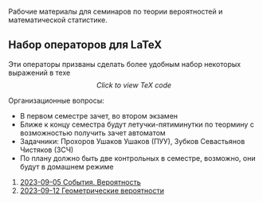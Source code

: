 Рабочие материалы для семинаров по теории вероятностей и математической статистике. 

## Набор операторов для LaTeX

Эти операторы призваны сделать более удобным набор некоторых выражений в техе
$$
\DeclareMathOperator{\real}{\mathbb{R}}
\DeclareMathOperator{\integer}{\mathbb{N}}
\DeclareMathOperator{\prob}{\mathbb{P}}
\DeclareMathOperator{\sigmaalgebra}{\mathcal{F}}
\DeclareMathOperator{\E}{\mathbb{E}}
\DeclareMathOperator{\D}{\mathbb{D}}
Click\ to\ view\ TeX\ code
$$

Организационные вопросы:
- В первом семестре зачет, во втором экзамен
- Ближе к концу семестра будут летучки-пятиминутки по теормину с возможностью получить зачет автоматом
- Задачники: Прохоров Ушаков Ушаков (ПУУ), Зубков Севастьянов Чистяков (ЗСЧ)
- По плану должно быть две контрольных в семестре, возможно, они будут в домашнем режиме

1. [2023-09-05 События. Вероятность](2023-09-05%20События.%20Вероятность.md)
2. [2023-09-12 Геометрические вероятности](2023-09-12%20Геометрические%20вероятности.md)


